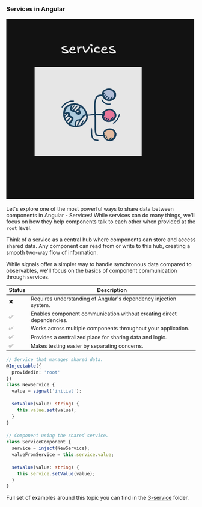 ### Services in Angular

<img src="/public/img/services.png" alt="x" style="width: 500px; height: auto;">

Let's explore one of the most powerful ways to share data between components in 
Angular - Services! While services can do many things, we'll focus on how they 
help components talk to each other when provided at the `root` level.

Think of a service as a central hub where components can store and access shared data. 
Any component can read from or write to this hub, creating a smooth two-way flow of information.

While signals offer a simpler way to handle synchronous data compared to observables, 
we'll focus on the basics of component communication through services.

| Status | Description                                                 |
|--------|-------------------------------------------------------------|
| ❌ | Requires understanding of Angular's dependency injection system.  |
| ✅ | Enables component communication without creating direct dependencies. |
| ✅ | Works across multiple components throughout your application.                   |
| ✅ | Provides a centralized place for sharing data and logic.                   |
| ✅ | Makes testing easier by separating concerns.               |


```typescript
// Service that manages shared data.
@Injectable({
  providedIn: 'root'
})
class NewService {
  value = signal('initial');

  setValue(value: string) {
    this.value.set(value);
  }
}

// Component using the shared service.
class ServiceComponent {
  service = inject(NewService);
  valueFromService = this.service.value;
  
  setValue(value: string) {
    this.service.setValue(value);
  }
}
```

Full set of examples around this topic you can find in the [3-service](https://github.com/michalgrzegorczyk-dev/angular-component-communication/tree/master/src/app/3-service) folder.
